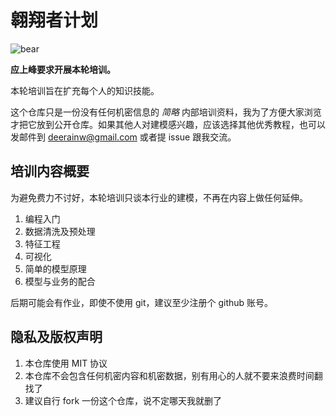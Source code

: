 # 翱翔者计划

![bear](https://raw.githubusercontent.com/deerainw/credit-modeling/master/images/bear.jpg)

**应上峰要求开展本轮培训。**

本轮培训旨在扩充每个人的知识技能。

这个仓库只是一份没有任何机密信息的 *简略* 内部培训资料，我为了方便大家浏览才把它放到公开仓库。如果其他人对建模感兴趣，应该选择其他优秀教程，也可以发邮件到 deerainw@gmail.com 或者提 issue 跟我交流。

## 培训内容概要

为避免费力不讨好，本轮培训只谈本行业的建模，不再在内容上做任何延伸。

1. 编程入门
1. 数据清洗及预处理
1. 特征工程
1. 可视化
1. 简单的模型原理
1. 模型与业务的配合

后期可能会有作业，即使不使用 git，建议至少注册个 github 账号。

## 隐私及版权声明

1. 本仓库使用 MIT 协议
1. 本仓库不会包含任何机密内容和机密数据，别有用心的人就不要来浪费时间翻找了
1. 建议自行 fork 一份这个仓库，说不定哪天我就删了
